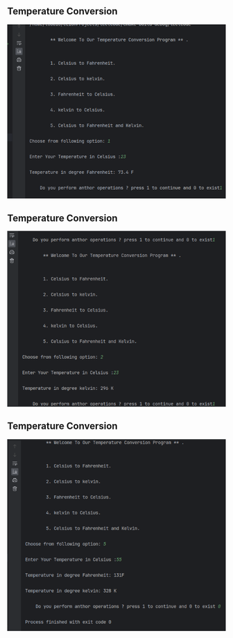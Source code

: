 ## Temperature Conversion 

![Temperature Conversion 1 ](Temp-1.png)




## Temperature Conversion 

![Temperature Conversion 1 ](Temp-2.png)




## Temperature Conversion 

![Temperature Conversion 1 ](Temp-3.png)

